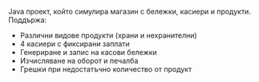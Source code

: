 Java проект, който симулира магазин с бележки, касиери и продукти. 
Поддържа:
- Различни видове продукти (храни и нехранителни)
- 4 касиери с фиксирани заплати
- Генериране и запис на касови бележки
- Изчисляване на оборот и печалба
- Грешки при недостатъчно количество от продукт
